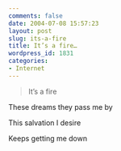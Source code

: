 ```yaml
---
comments: false
date: 2004-07-08 15:57:23
layout: post
slug: its-a-fire
title: It’s a fire…
wordpress_id: 1831
categories:
- Internet
---
```


> It’s a fire  

These dreams they pass me by  

This salvation I desire  

Keeps getting me down




 
